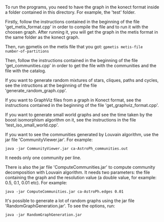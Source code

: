 To run the programs, you need to have the graph in the konect format inside a folder contained in this directory. For example, the 'test' folder.

Firstly, follow the instructions contained in the beginning of the file 'get_metis_format.cpp' in order to compile the file and to run it with the choosen graph. After running it, you will get the graph in the metis format in the same folder as the konect graph.

Then, run gpmetis on the metis file that you got: ```gpmetis metis-file number-of-partitions```

Then, follow the instructions contained in the beginning of the file 'get_communities.cpp' in order to get the file with the communities and the file with the catalog.

If you want to generate random mixtures of stars, cliques, paths and cycles, see the intructions at the beginning of the file 'generate_random_graph.cpp'.

If you want to GraphViz files from a graph in Konect format, see the instructions contained in the beginning of the file 'get_graphviz_format.cpp'.

If you want to generate small world graphs and see the time taken by the boost isomorphism algorithm on it, see the instructions in the file 'test_iso_small_world.cpp'.

If you want to see the communities generated by Louvain algorithm, use the jar file 'CommunityViewer.jar'. For example: 

```java -jar CommunityViewer.jar ca-AstroPh_communities.out```

It needs only one community per line.

There is also the jar file 'ComputeCommunities.jar' to compute community decomposition with Louvain algorithm. It needs two parameters: the file containing the graph and the resolution value (a double value, for example: 0.5, 0.1, 0.01 etc). For example:

```java -jar ComputeCommunities.jar ca-AstroPh.edges 0.01```

It's possible to generate a lot of random graphs using the jar file 'RandomGraphGeneration.jar'. To see the options, run:

```java -jar RandomGraphGeneration.jar```

